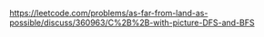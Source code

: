https://leetcode.com/problems/as-far-from-land-as-possible/discuss/360963/C%2B%2B-with-picture-DFS-and-BFS